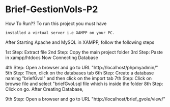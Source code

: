 # Brief-GestionVols-P2

How To Run??
To run this project you must have

    installed a virtual server i.e XAMPP on your PC.
After Starting Apache and MySQL in XAMPP, follow the following steps

1st Step: Extract file
2nd Step: Copy the main project folder
3rd Step: Paste in xampp/htdocs
Now Connecting Database

 4th Step: Open a browser and go to URL "http://localhost/phpmyadmin/"
 5th Step: Then, click on the databases tab
 6th Step: Create a database naming "briefGvol" and then click on the import tab
 7th Step: Click on browse file and select "briefGvol.sql file which is inside the folder
 8th Step: Click on go.
After Creating Database,

 9th Step: Open a browser and go to URL "http://localhost/brief_gvole/view/"
